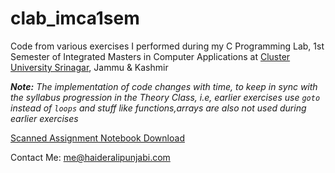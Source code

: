# clab_imca1sem
Code from various exercises I performed during my C Programming Lab, 1st Semester of Integrated Masters in Computer Applications at [Cluster University Srinagar](http://www.cusrinagar.edu.in/), Jammu & Kashmir

***Note:*** *The implementation of code changes with time, to keep in sync with the syllabus progression in the Theory Class, i.e, earlier exercises use `goto` instead of `loops` and stuff like functions,arrays are also not used during earlier exercises*

[Scanned Assignment Notebook Download](https://d.hackesta.org/CLab_Assignment_1sem)

Contact Me: [me@haideralipunjabi.com](mailto:me@haideralipunjabi.com)
